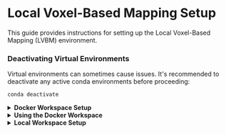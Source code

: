 # Local Voxel-Based Mapping Setup

This guide provides instructions for setting up the Local Voxel-Based Mapping (LVBM) environment.

### Deactivating Virtual Environments
Virtual environments can sometimes cause issues. It's recommended to deactivate any active conda environments before proceeding:

```
conda deactivate
```
<details>
<summary> <b>Docker Workspace Setup</b> </summary>

This guide is based on a slightly modified version from [Isaac ROS NVBlox Setup](https://nvidia-isaac-ros.github.io/repositories_and_packages/isaac_ros_nvblox/isaac_ros_nvblox/index.html#set-up-package-name).

1. **Create a workspace directory**:

```
mkdir -p  ~/workspaces/
```

2. **Clone the LVBM repository**:
```
cd  ~/workspaces && \
git clone https://github.com/KasperMollerHansen/LVBM.git isaac_ros-dev

cd ~/workspaces/isaac_ros-dev/ && \
git submodule update --init --recursive
```

3. **Set the workspace environment variable**:

```
echo "export ISAAC_ROS_WS=${HOME}/workspaces/isaac_ros-dev/" >> ~/.bashrc
echo "export ROS_DOMAIN_ID=<your_domain_id>"
source ~/.bashrc
```

4. **Setup Docker Environment**:
```
cd ${ISAAC_ROS_WS} && \
./scripts/docker_env_setup.sh
```
</details>

<details>
<summary><b>Using the Docker Workspace</b></summary>


1. **Launching Docker**

To launch the Docker container, run the following commands:

```
cd $ISAAC_ROS_WS/src/isaac_ros_common && \
./scripts/run_dev.sh
```


2. **Build the Workspace in the Docker**

Once the Docker environment is up and running, you can build the workspace:
```
cd $ISAAC_ROS_WS/ && \
./scripts/build_docker_workspace.sh
```
3. **Source the Workspace in the Docker**

Once the workspace is build, the setup.bash cab be sourced
```
cd $ISAAC_ROS_WS/ && \
source install/setup.bash
```

4. **Test**

```
ros2 launch nvblox_examples_bringup isaac_sim_example.launch.py \
rosbag:=${ISAAC_ROS_WS}/isaac_ros_assets/isaac_ros_nvblox/quickstart \
navigation:=False
```
</details>

<details>
<summary> <b>Local Workspace Setup</b> </summary>

1. **Clone the LVBM repository**:
```
cd  ~/workspaces && \
git clone https://github.com/KasperMollerHansen/LVBM.git
cd ~/workspaces/LVBM && \
git submodule update --init --recursive
```

2. **Set the workspace environment variable**:

```
echo "export LOCAL_ROS_WS=${HOME}/workspaces/LVBM/" >> ~/.bashrc
source ~/.bashrc
```
3. **Build the local workspace**
```
cd $LOCAL_ROS_WS/ && \
./scripts/build_local_workspace.sh
```
4. **Source the Workspace**

Once the workspace is build, the setup.bash cab be sourced
```
cd $LOCAL_ROS_WS/ && \
source install/setup.bash
```

</details>

